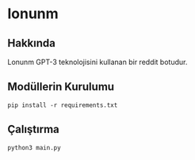 # lonunm
## Hakkında
Lonunm GPT-3 teknolojisini kullanan bir reddit botudur.
## Modüllerin Kurulumu
```
pip install -r requirements.txt
```
## Çalıştırma
```
python3 main.py
```